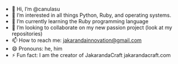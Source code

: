 - 👋 Hi, I’m @canulasu
- 👀 I’m interested in all things Python, Ruby, and operating systems.
- 🌱 I’m currently learning the Ruby programming language
- 💞️ I’m looking to collaborate on my new passion project (look at my repositories)
- 📫 How to reach me: jakarandainnovation@gmail.com
- 😄 Pronouns: he, him
- ⚡ Fun fact: I am the creator of JakarandaCraft jakarandacraft.com

<!---
canulasu/canulasu is a ✨ special ✨ repository because its `README.md` (this file) appears on your GitHub profile.
You can click the Preview link to take a look at your changes.
--->

